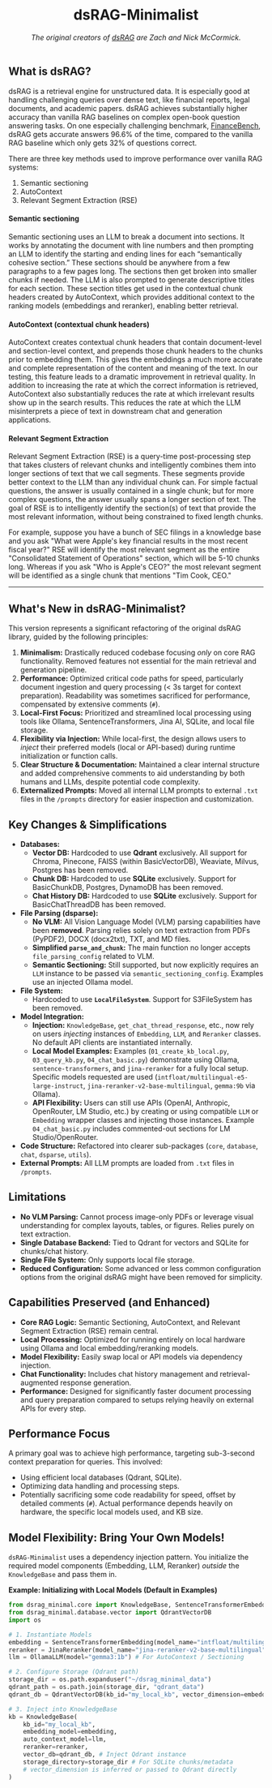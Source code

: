 <div align="center">
<h1>dsRAG-Minimalist</h1>
   
<i>*The original creators of [dsRAG](https://github.com/D-Star-AI/dsRAG) are Zach and Nick McCormick.*</i><br><br>

</div>

## What is dsRAG?
dsRAG is a retrieval engine for unstructured data. It is especially good at handling challenging queries over dense text, like financial reports, legal documents, and academic papers. dsRAG achieves substantially higher accuracy than vanilla RAG baselines on complex open-book question answering tasks. On one especially challenging benchmark, [FinanceBench](https://arxiv.org/abs/2311.11944), dsRAG gets accurate answers 96.6% of the time, compared to the vanilla RAG baseline which only gets 32% of questions correct.

There are three key methods used to improve performance over vanilla RAG systems:
1. Semantic sectioning
2. AutoContext
3. Relevant Segment Extraction (RSE)

#### Semantic sectioning
Semantic sectioning uses an LLM to break a document into sections. It works by annotating the document with line numbers and then prompting an LLM to identify the starting and ending lines for each “semantically cohesive section.” These sections should be anywhere from a few paragraphs to a few pages long. The sections then get broken into smaller chunks if needed. The LLM is also prompted to generate descriptive titles for each section. These section titles get used in the contextual chunk headers created by AutoContext, which provides additional context to the ranking models (embeddings and reranker), enabling better retrieval.

#### AutoContext (contextual chunk headers)
AutoContext creates contextual chunk headers that contain document-level and section-level context, and prepends those chunk headers to the chunks prior to embedding them. This gives the embeddings a much more accurate and complete representation of the content and meaning of the text. In our testing, this feature leads to a dramatic improvement in retrieval quality. In addition to increasing the rate at which the correct information is retrieved, AutoContext also substantially reduces the rate at which irrelevant results show up in the search results. This reduces the rate at which the LLM misinterprets a piece of text in downstream chat and generation applications.

#### Relevant Segment Extraction
Relevant Segment Extraction (RSE) is a query-time post-processing step that takes clusters of relevant chunks and intelligently combines them into longer sections of text that we call segments. These segments provide better context to the LLM than any individual chunk can. For simple factual questions, the answer is usually contained in a single chunk; but for more complex questions, the answer usually spans a longer section of text. The goal of RSE is to intelligently identify the section(s) of text that provide the most relevant information, without being constrained to fixed length chunks.

For example, suppose you have a bunch of SEC filings in a knowledge base and you ask "What were Apple's key financial results in the most recent fiscal year?" RSE will identify the most relevant segment as the entire "Consolidated Statement of Operations" section, which will be 5-10 chunks long. Whereas if you ask "Who is Apple's CEO?" the most relevant segment will be identified as a single chunk that mentions "Tim Cook, CEO."

---

## What's New in dsRAG-Minimalist?

This version represents a significant refactoring of the original dsRAG library, guided by the following principles:

1.  **Minimalism:** Drastically reduced codebase focusing *only* on core RAG functionality. Removed features not essential for the main retrieval and generation pipeline.
2.  **Performance:** Optimized critical code paths for speed, particularly document ingestion and query processing (< 3s target for context preparation). Readability was sometimes sacrificed for performance, compensated by extensive comments (`#`).
3.  **Local-First Focus:** Prioritized and streamlined local processing using tools like Ollama, SentenceTransformers, Jina AI, SQLite, and local file storage.
4.  **Flexibility via Injection:** While local-first, the design allows users to *inject* their preferred models (local or API-based) during runtime initialization or function calls.
5.  **Clear Structure & Documentation:** Maintained a clear internal structure and added comprehensive comments to aid understanding by both humans and LLMs, despite potential code complexity.
6.  **Externalized Prompts:** Moved all internal LLM prompts to external `.txt` files in the `/prompts` directory for easier inspection and customization.

## Key Changes & Simplifications

*   **Databases:**
    *   **Vector DB:** Hardcoded to use **Qdrant** exclusively. All support for Chroma, Pinecone, FAISS (within BasicVectorDB), Weaviate, Milvus, Postgres has been removed.
    *   **Chunk DB:** Hardcoded to use **SQLite** exclusively. Support for BasicChunkDB, Postgres, DynamoDB has been removed.
    *   **Chat History DB:** Hardcoded to use **SQLite** exclusively. Support for BasicChatThreadDB has been removed.
*   **File Parsing (dsparse):**
    *   **No VLM:** All Vision Language Model (VLM) parsing capabilities have been **removed**. Parsing relies solely on text extraction from PDFs (PyPDF2), DOCX (docx2txt), TXT, and MD files.
    *   **Simplified `parse_and_chunk`:** The main function no longer accepts `file_parsing_config` related to VLM.
    *   **Semantic Sectioning:** Still supported, but now explicitly requires an `LLM` instance to be passed via `semantic_sectioning_config`. Examples use an injected Ollama model.
*   **File System:**
    *   Hardcoded to use **`LocalFileSystem`**. Support for S3FileSystem has been removed.
*   **Model Integration:**
    *   **Injection:** `KnowledgeBase`, `get_chat_thread_response`, etc., now rely on users *injecting* instances of `Embedding`, `LLM`, and `Reranker` classes. No default API clients are instantiated internally.
    *   **Local Model Examples:** Examples (`01_create_kb_local.py`, `03_query_kb.py`, `04_chat_basic.py`) demonstrate using Ollama, `sentence-transformers`, and `jina-reranker` for a fully local setup. Specific models requested are used (`intfloat/multilingual-e5-large-instruct`, `jina-reranker-v2-base-multilingual`, `gemma:9b` via Ollama).
    *   **API Flexibility:** Users can still use APIs (OpenAI, Anthropic, OpenRouter, LM Studio, etc.) by creating or using compatible `LLM` or `Embedding` wrapper classes and injecting those instances. Example `04_chat_basic.py` includes commented-out sections for LM Studio/OpenRouter.
*   **Code Structure:** Refactored into clearer sub-packages (`core`, `database`, `chat`, `dsparse`, `utils`).
*   **External Prompts:** All LLM prompts are loaded from `.txt` files in `/prompts`.

## Limitations

*   **No VLM Parsing:** Cannot process image-only PDFs or leverage visual understanding for complex layouts, tables, or figures. Relies purely on text extraction.
*   **Single Database Backend:** Tied to Qdrant for vectors and SQLite for chunks/chat history.
*   **Single File System:** Only supports local file storage.
*   **Reduced Configuration:** Some advanced or less common configuration options from the original dsRAG might have been removed for simplicity.

## Capabilities Preserved (and Enhanced)

*   **Core RAG Logic:** Semantic Sectioning, AutoContext, and Relevant Segment Extraction (RSE) remain central.
*   **Local Processing:** Optimized for running entirely on local hardware using Ollama and local embedding/reranking models.
*   **Model Flexibility:** Easily swap local or API models via dependency injection.
*   **Chat Functionality:** Includes chat history management and retrieval-augmented response generation.
*   **Performance:** Designed for significantly faster document processing and query preparation compared to setups relying heavily on external APIs for every step.

## Performance Focus

A primary goal was to achieve high performance, targeting sub-3-second context preparation for queries. This involved:
*   Using efficient local databases (Qdrant, SQLite).
*   Optimizing data handling and processing steps.
*   Potentially sacrificing some code readability for speed, offset by detailed comments (`#`).
Actual performance depends heavily on hardware, the specific local models used, and KB size.

## Model Flexibility: Bring Your Own Models!
`dsRAG-Minimalist` uses a dependency injection pattern. You initialize the required model components (Embedding, LLM, Reranker) *outside* the `KnowledgeBase` and pass them in.

**Example: Initializing with Local Models (Default in Examples)**

```python
from dsrag_minimal.core import KnowledgeBase, SentenceTransformerEmbedding, OllamaLLM, JinaReranker
from dsrag_minimal.database.vector import QdrantVectorDB
import os

# 1. Instantiate Models
embedding = SentenceTransformerEmbedding(model_name="intfloat/multilingual-e5-large-instruct", dimension=1024)
reranker = JinaReranker(model_name="jina-reranker-v2-base-multilingual")
llm = OllamaLLM(model="gemma3:1b") # For AutoContext / Sectioning

# 2. Configure Storage (Qdrant path)
storage_dir = os.path.expanduser("~/dsrag_minimal_data")
qdrant_path = os.path.join(storage_dir, "qdrant_data")
qdrant_db = QdrantVectorDB(kb_id="my_local_kb", vector_dimension=embedding.dimension, path=qdrant_path)

# 3. Inject into KnowledgeBase
kb = KnowledgeBase(
    kb_id="my_local_kb",
    embedding_model=embedding,
    auto_context_model=llm,
    reranker=reranker,
    vector_db=qdrant_db, # Inject Qdrant instance
    storage_directory=storage_dir # For SQLite chunks/metadata
    # vector_dimension is inferred or passed to Qdrant directly
)
